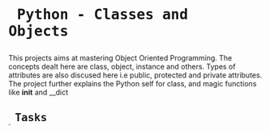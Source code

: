 # <pre> Python - Classes and Objects </pre>
This projects aims at mastering Object Oriented Programming. The concepts dealt here are class, object, instance and others. Types of attributes are also discused here i.e public, protected and private attributes. The project further explains the Python self for class, and magic functions like __init__ and __dict
## <pre> Tasks   <img src="https://user-images.githubusercontent.com/107026397/209425131-1d190ca6-b53b-49a9-b00a-6d697c9e4473.svg" height=3% width=3%></pre>


